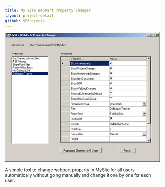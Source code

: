 ```yaml
---
title: My Site WebPart Property Changer
layout: project-detail
github: SPProjects 
---
```


<div class="thumbnail">
<a  href="/images/projects/screenshot.jpg" title="My Site WebPart Property Changer"><img  src='/images/projects/screenshot.jpg'/></a>
</div> 
<p></p>

A simple tool to change webpart property in MySite for all users automatically without going manually and change it one by one for each user.